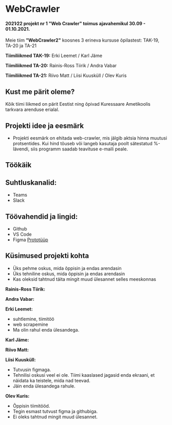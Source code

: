 # WebCrawler

#### 2021∕22 projekt nr 1 "Web Crawler" toimus ajavahemikul 30.09 - 01.10.2021.

Meie tiim **"WebCrawler2"** koosnes 3 erineva kursuse õpilastest: TAK-19, TA-20 ja TA-21

**Tiimiliikmed TAK-19:** 
Erki Leemet / Karl Jäme

**Tiimiliikmed TA-20:**
Rainis-Ross Tiirik / Andra Vabar 

**Tiimiliikmed TA-21:**
Riivo Matt / Liisi Kuusküll / Olev Kuris

## Kust me pärit oleme?
Kõik tiimi liikmed on pärit Eestist ning õpivad Kuressaare Ametikoolis tarkvara arenduse erialal.

## Projekti idee ja eesmärk
* Projekti eesmärk on ehitada web-crawler, mis jälgib aktsia hinna muutusi protsentides. Kui hind tõuseb või langeb kasutaja poolt sätestatud %-lävendi, siis programm saadab teavituse e-maili peale.

## Töökäik



## Suhtluskanalid: 
- Teams
- Slack

## Töövahendid ja lingid: 
- Github
- VS Code
- Figma [Prototüüp](https://www.figma.com/file/mnKabqqzYbmXBixxMAv6sO/Untitled?node-id=0%3A1)



## Küsimused projekti kohta
 - Üks pehme oskus, mida õppisin ja endas arendasin
 - Üks tehniline oskus, mida õppisin ja endas arendasin
 - Kas oleksid tahtnud täita mingit muud ülesannet selles meeskonnas

**Rainis-Ross Tiirik:**

**Andra Vabar:**

**Erki Leemet:**
 - suhtlemine, tiimitöö
 - web scrapemine
 - Ma olin rahul enda ülesandega.

**Karl Jäme:**

**Riivo Matt:**

**Liisi Kuusküll:**
 - Tutvusin figmaga. 
 - Tehnilisi oskusi veel ei ole. Tiimi kaaslased jagasid enda ekraani, et näidata ka teistele, mida nad teevad.
 - Jäin enda ülesandega rahule.

**Olev Kuris:** 
 - Õppisin tiimitööd.
 - Tegin esmast tutvust figma ja githubiga. 
 - Ei oleks tahtnud mingit muud ülesannet.


